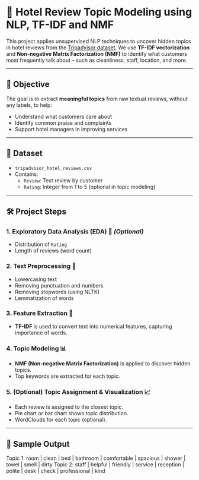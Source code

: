 # 🏨 Hotel Review Topic Modeling using NLP, TF-IDF and NMF

This project applies unsupervised NLP techniques to uncover hidden topics in hotel reviews from the [Tripadvisor dataset](#). We use **TF-IDF vectorization** and **Non-negative Matrix Factorization (NMF)** to identify what customers most frequently talk about – such as cleanliness, staff, location, and more.

---

## 📌 Objective

The goal is to extract **meaningful topics** from raw textual reviews, without any labels, to help:
- Understand what customers care about
- Identify common praise and complaints
- Support hotel managers in improving services

---

## 🧾 Dataset

- `tripadvisor_hotel_reviews.csv`
- Contains:
  - `Review`: Text review by customer
  - `Rating`: Integer from 1 to 5 (optional in topic modeling)

---

## 🛠️ Project Steps

### 1. Exploratory Data Analysis (EDA) 🧪 *(Optional)*
- Distribution of `Rating`
- Length of reviews (word count)

### 2. Text Preprocessing 🔧
- Lowercasing text  
- Removing punctuation and numbers  
- Removing stopwords (using NLTK)  
- Lemmatization of words  

### 3. Feature Extraction 🧠
- **TF-IDF** is used to convert text into numerical features, capturing importance of words.

### 4. Topic Modeling 📊
- **NMF (Non-negative Matrix Factorization)** is applied to discover hidden topics.
- Top keywords are extracted for each topic.

### 5. (Optional) Topic Assignment & Visualization 📈
- Each review is assigned to the closest topic.
- Pie chart or bar chart shows topic distribution.
- WordClouds for each topic (optional).

---

## 📎 Sample Output

Topic 1: room | clean | bed | bathroom | comfortable | spacious | shower | towel | smell | dirty
Topic 2: staff | helpful | friendly | service | reception | polite | desk | check | professional | kind


